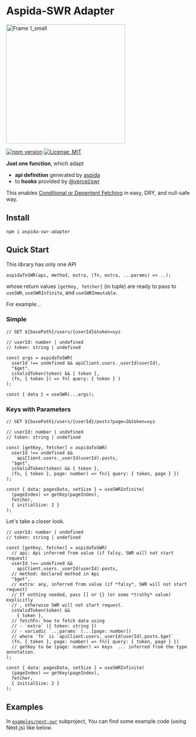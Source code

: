 # Aspida-SWR Adapter

<img width="320" alt="Frame 1_small" src="https://user-images.githubusercontent.com/22636511/185938874-cca4c056-41a5-460c-96c6-39482e9fa33b.png">

[![npm version](https://badge.fury.io/js/aspida-swr-adapter.svg)](https://badge.fury.io/js/aspida-swr-adapter) 
[![License: MIT](https://img.shields.io/badge/License-MIT-yellow.svg)](https://opensource.org/licenses/MIT)

**Just one function**, which adapt

- **api definition** generated by [aspida](https://github.com/aspida/aspida) 
- to **hooks** provided by [@vercel/swr](https://github.com/vercel/swr)

This enables [Conditional or Depentent Fetching](https://swr.vercel.app/docs/conditional-fetching) in easy, DRY, and null-safe way.

## Install

```
npm i aspida-swr-adapter
```

## Quick Start

This library has only one API  

```plaintext
aspidaToSWR(api, method, extra, (fn, extra, ...params) => ..);
```

whose return values `[getKey, fetcher]` (in tuple) are ready to pass to `useSWR`, `useSWRInfinite`, and `useSWRImmutable`.

For example...

### Simple

```tsx
// GET ${basePath}/users/{userId}&token=xyz

// userId: number | undefined
// token: string | undefined

const args = aspidaToSWR(
  userId !== undefined && apiClient.users._userId(userId),
  "$get",
  isValidToken(token) && { token },
  (fn, { token }) => fn( query: { token } )
);

const { data } = useSWR(...args);
```

### Keys with Parameters

```tsx
// GET ${basePath}/users/{userId}/posts?page=2&token=xyz

// userId: number | undefined
// token: string | undefined

const [getKey, fetcher] = aspidaToSWR(
  userId !== undefined &&
    apiClient.users._userId(userId).posts,
  "$get",
  isValidToken(token) && { token },
  (fn, { token }, page: number) => fn({ query: { token, page } })
);

const { data: pagesData, setSize } = useSWRInfinite(
  (pageIndex) => getKey(pageIndex),
  fetcher,
  { initialSize: 2 }
);

```

Let's take a closer look.

```tsx
// userId: number | undefined
// token: string | undefined

const [getKey, fetcher] = aspidaToSWR(
  // api: Api inferred from value (if falsy, SWR will not start request)
  userId !== undefined &&
    apiClient.users._userId(userId).posts,
  // method: declared method in Api
  "$get",
  // extra: any, inferred from value (if *falsy*, SWR will not start request)
  // If nothing needed, pass [] or {} (or some *truthy* value) explicitly
  // , otherwise SWR will not start request.
  isValidToken(token) &&
    { token },
  // fetchFn: how to fetch data using 
  // - `extra` ({ token: string }) 
  // - variadic `...params` (...[page: number])
  // where `fn` is `apiClient.users._userId(userId).posts.$get`
  (fn, { token }, page: number) => fn({ query: { token, page } })
  // getKey to be (page: number) => keys  ... inferred from the type annotation.
);

const { data: pagesData, setSize } = useSWRInfinite(
  (pageIndex) => getKey(pageIndex),
  fetcher,
  { initialSize: 2 }
);

```

## Examples

In [`examples/next-swr`](https://github.com/honey32/aspida-swr-adapter/tree/develop/examples/next-swr) subproject, You can find some example code (using Next.js) like below.
